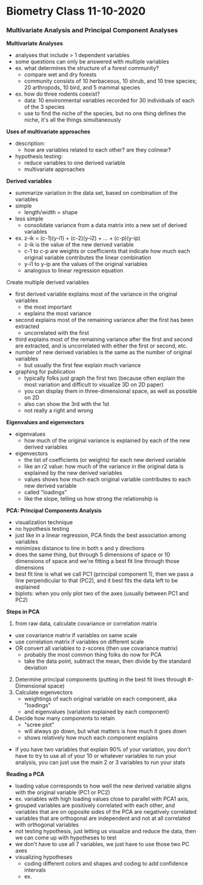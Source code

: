 # Biometry Class 11-10-2020

### Multivariate Analysis and Principal Component Analyses

**Multivariate Analyses**
- analyses that include > 1 dependent variables
- some questions can only be answered with multiple variables
- ex. what determines the structure of a forest community?
  - compare wet and dry forests
  - community consists of 10 herbaceous, 10 shrub, and 10 tree species; 20 arthropods, 10 bird, and 5 mammal species
- ex. how do three rodents coexist?
  - data: 10 environmental variables recorded for 30 individuals of each of the 3 species
  - use to find the niche of the species, but no one thing defines the niche, it's all the things simultaneously

**Uses of multivariate approaches**
- description: 
  - how are variables related to each other? are they colinear?
- hypothesis testing:
  - reduce variables to one derived variable
  - multivariate approaches

**Derived variables**
- summarize variation in the data set, based on combination of the variables
- simple
  - length/width = shape
- less simple
  -  consolidate variance from a data matrix into a new set of derived variables
- ex.
  z-ik = (c-1)(y-i1) + (c-2)(y-i2) + ... + (c-p)(y-ip)
  - z-ik is the value of the new derived variable
  - c-1 to c-p are weights or coefficients that indicate how much each original variable contributes the linear combination
  - y-i1 to y-ip are the values of the original variables
  - analogous to linear regression equation

Create multiple derived variables
- first derived variable explains most of the variance in the original variables
  - the most important
  - explains the most variance
- second explains most of the remaining variance after the first has been extracted
  - uncorrelated with the first
- third explains most of the remaining variance after the first and second are extracted, and is uncorrelated with either the first or second, etc.
- number of new derived variables is the same as the number of original variables
  - but usually the first few explain much variance
- graphing for publication
  - typically folks just graph the first two (because often explain the most variation and difficult to visualize 3D on 2D paper)
  - you can display them in three-dimensional space, as well as possible on 2D
  - also can show the 3rd with the 1st
  - not really a right and wrong

**Eigenvalues and eigenvectors**
- eigenvalues
  - how much of the original variance is explained by each of the new derived variables
- eigenvectors
  - the list of coefficients (or weights) for each new derived variable
  - like an r2 value: how much of the variance in the original data is explained by the new derived variables
  - values shows how much each original variable contributes to each new derived variable
  - called "loadings"
  - like the slope, telling us how strong the relationship is

**PCA: Principal Components Analysis**
- visualization technique
- no hypothesis testing
- just like in a linear regression, PCA finds the best association among variables
- minimizes distance to line in both x and y directions
- does the same thing, but through 5 dimensions of space or 10 dimensions of space and we're fitting a best fit line through those dimensions
- best fit line is what we call PC1 (principal component 1), then we pass a line perpendicular to that (PC2), and it best fits the data left to be explained
- biplots: when you only plot two of the axes (usually between PC1 and PC2)

**Steps in PCA**
1. from raw data, calculate covariance or correlation matrix
  - use covariance matrix if variables on same scale
  - use correlation matrix if variables on different scale
  - OR convert all variables to z-scores (then use covariance matrix)
    - probably the most common thing folks do now for PCA
    - take the data point, subtract the mean, then divide by the standard deviation
2. Determine principal components (putting in the best fit lines through #-Dimensional space)
3. Calculate eigenvectors
    - weightings of each original variable on each component, aka "loadings"
    - and eigenvalues (variation explained by each component)
4. Decide how many components to retain
    - "scree plot"
    - will always go down, but what matters is how much it goes down
    - shows relatively how much each component explains
- if you have two variables that explain 90% of your variation, you don't have to try to use all of your 10 or whatever variables to run your analysis, you can just use the main 2 or 3 variables to run your stats

**Reading a PCA**
- loading value corresponds to how well the new derived variable aligns with the original variable (PC1 or PC2)
- ex. variables with high loading values close to parallel with PCA1 axis, 
- grouped variables are positively correlated with each other, and variables that are on opposite sides of the PCA are negatively correlated
- variables that are orthogonal are independent and not at all correlated with orthogonal variables
- not testing hypothesis, just letting us visualize and reduce the data, then we can come up with hypotheses to test
- we don't have to use all 7 variables, we just have to use those two PC axes
- visualizing hypotheses
  - coding different colors and shapes and coding to add confidence intervals
  - ex. 









